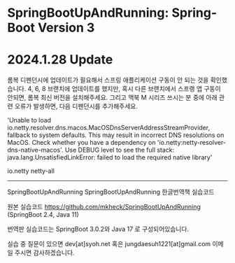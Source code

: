 # SpringBootUpAndRunning: Spring-Boot Version 3

# 2024.1.28 Update
롬복 디펜던시에 업데이트가 필요해서 스프링 애플리케이션 구동이 안 되는 것을 확인했습니다. 4, 6, 8 브랜치에 업데이트를 했지만, 혹시 다른 브랜치에서 스프랭 앱 구동이 안되면, 롬복 최신 버전을 설치해주세요. 
그리고 맥북 M 시리즈 쓰시는 분 중에 아래 관련 오류가 발생하면, 다음 디펜던시를 추가해주세요.

'Unable to load io.netty.resolver.dns.macos.MacOSDnsServerAddressStreamProvider, fallback to system defaults. This may result in incorrect DNS resolutions on MacOS. Check whether you have a dependency on 'io.netty:netty-resolver-dns-native-macos'. Use DEBUG level to see the full stack: java.lang.UnsatisfiedLinkError: failed to load the required native library'

<dependency>
			<groupId>io.netty</groupId>
			<artifactId>netty-all</artifactId>
</dependency>

--------------------------

SpringBootUpAndRunning
SpringBootUpAndRunning 한글번역책 실습코드

원본 실습코드 https://github.com/mkheck/SpringBootUpAndRunning (SpringBoot 2.4, Java 11)

번역판 실습코드는 SpringBoot 3.0.2와 Java 17 로 구성되어있습니다.

실습 중 질문이 있으면 dev[at]syoh.net 혹은 jungdaesuh1221[at]gmail.com 이메일 주시면 감사하겠습니다. 
